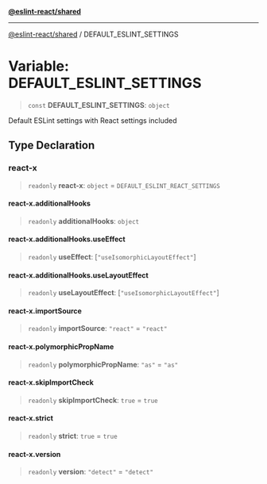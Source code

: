 [**@eslint-react/shared**](../README.md)

***

[@eslint-react/shared](../README.md) / DEFAULT\_ESLINT\_SETTINGS

# Variable: DEFAULT\_ESLINT\_SETTINGS

> `const` **DEFAULT\_ESLINT\_SETTINGS**: `object`

Default ESLint settings with React settings included

## Type Declaration

### react-x

> `readonly` **react-x**: `object` = `DEFAULT_ESLINT_REACT_SETTINGS`

#### react-x.additionalHooks

> `readonly` **additionalHooks**: `object`

#### react-x.additionalHooks.useEffect

> `readonly` **useEffect**: \[`"useIsomorphicLayoutEffect"`\]

#### react-x.additionalHooks.useLayoutEffect

> `readonly` **useLayoutEffect**: \[`"useIsomorphicLayoutEffect"`\]

#### react-x.importSource

> `readonly` **importSource**: `"react"` = `"react"`

#### react-x.polymorphicPropName

> `readonly` **polymorphicPropName**: `"as"` = `"as"`

#### react-x.skipImportCheck

> `readonly` **skipImportCheck**: `true` = `true`

#### react-x.strict

> `readonly` **strict**: `true` = `true`

#### react-x.version

> `readonly` **version**: `"detect"` = `"detect"`

